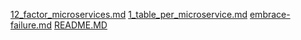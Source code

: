 [12_factor_microservices.md](/adr/12_factor_microservices.md)
[1_table_per_microservice.md](/adr/1_table_per_microservice.md)
[embrace-failure.md](/adr/embrace-failure.md)
[README.MD](readme.md)
